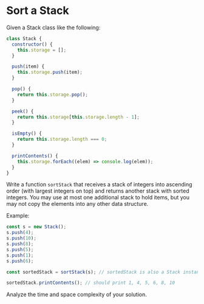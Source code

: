 # Sort a Stack

Given a Stack class like the following:

```js
class Stack {
  constructor() {
    this.storage = [];
  }

  push(item) {
    this.storage.push(item);
  }

  pop() {
    return this.storage.pop();
  }

  peek() {
    return this.storage[this.storage.length - 1];
  }

  isEmpty() {
    return this.storage.length === 0;
  }

  printContents() {
    this.storage.forEach((elem) => console.log(elem));
  }
}
```

Write a function `sortStack` that receives a stack of integers into ascending order (with largest integers on top) and returns another stack with sorted integers. You may use at most one additional stack to hold items, but you may not copy the elements into any other data structure.

Example:

```js
const s = new Stack();
s.push(4);
s.push(10);
s.push(8);
s.push(5);
s.push(1);
s.push(6);

const sortedStack = sortStack(s); // sortedStack is also a Stack instance

sortedStack.printContents(); // should print 1, 4, 5, 6, 8, 10
```

Analyze the time and space complexity of your solution.

